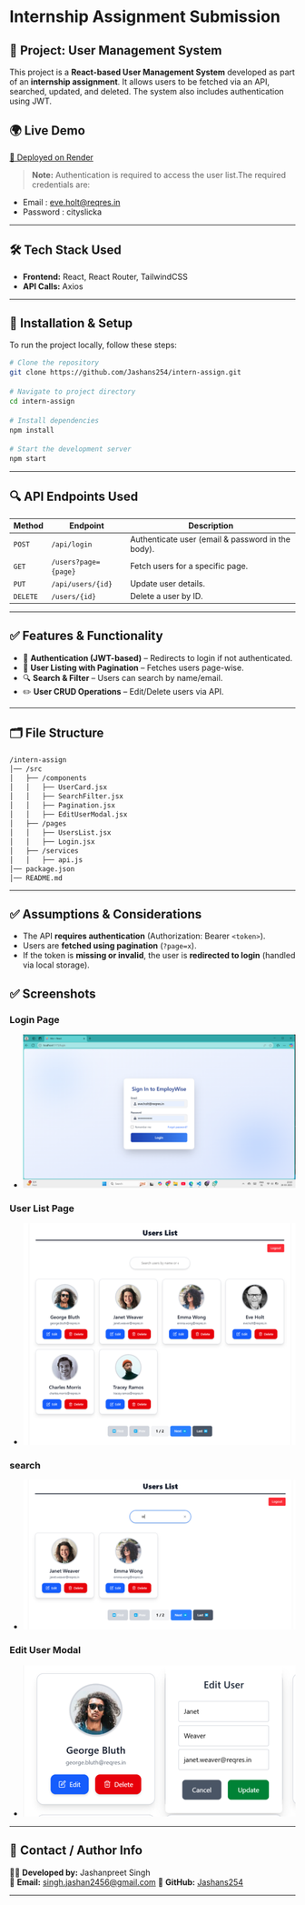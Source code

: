 # Internship Assignment Submission

## 🚀 Project: User Management System
This project is a **React-based User Management System** developed as part of an **internship assignment**. It allows users to be fetched via an API, searched, updated, and deleted. The system also includes authentication using JWT.

## 🌍 Live Demo
[🔗 Deployed on Render](https://intern-assign-109g.onrender.com/)

> **Note:** Authentication is required to access the user list.The required credentials are: 
- Email : eve.holt@reqres.in
- Password : cityslicka

---

## 🛠 Tech Stack Used
- **Frontend:** React, React Router, TailwindCSS
- **API Calls:** Axios

---

## 🔧 Installation & Setup
To run the project locally, follow these steps:
```bash
# Clone the repository
git clone https://github.com/Jashans254/intern-assign.git

# Navigate to project directory
cd intern-assign

# Install dependencies
npm install

# Start the development server
npm start
```



---

## 🔍 API Endpoints Used
| Method | Endpoint | Description |
|--------|---------|-------------|
| `POST` | `/api/login` | Authenticate user (email & password in the body). |
| `GET` | `/users?page={page}` | Fetch users for a specific page. |
| `PUT` | `/api/users/{id}` | Update user details. |
| `DELETE` | `/users/{id}` | Delete a user by ID. |

---

## ✅ Features & Functionality
- 🔑 **Authentication (JWT-based)** – Redirects to login if not authenticated.
- 📄 **User Listing with Pagination** – Fetches users page-wise.
- 🔍 **Search & Filter** – Users can search by name/email.
- ✏️ **User CRUD Operations** – Edit/Delete users via API.

---

## 🗂 File Structure
```
/intern-assign
│── /src
│   ├── /components
│   │   ├── UserCard.jsx
│   │   ├── SearchFilter.jsx
│   │   ├── Pagination.jsx
│   │   ├── EditUserModal.jsx 
│   ├── /pages
│   │   ├── UsersList.jsx
│   │   ├── Login.jsx 
│   ├── /services
│   │   ├── api.js
│── package.json
│── README.md
```

---

## ✅ Assumptions & Considerations
- The API **requires authentication** (Authorization: Bearer `<token>`).
- Users are **fetched using pagination** (`?page=x`).
- If the token is **missing or invalid**, the user is **redirected to login** (handled via local storage).

## ✅ Screenshots
### Login Page
- ![alt text](image.png)
### User List Page
- ![alt text](image-1.png)
### search
- ![alt text](image-2.png)
### Edit User Modal
- ![alt text](image-3.png)

---

## 📩 Contact / Author Info
👨‍💻 **Developed by:** Jashanpreet Singh  
📧 **Email:** singh.jashan2456@gmail.com 
🔗 **GitHub:** [Jashans254](https://github.com/Jashans254)

---


